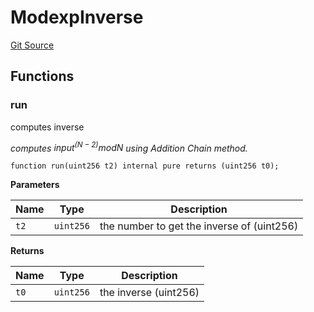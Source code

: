 # ModexpInverse
[Git Source](https://github.com/Eoracle/target-contracts/blob/88beedd8b816225fb92696d7d314b9def6318a7e/src/common/BLS.sol)


## Functions
### run

computes inverse

*computes $input^(N - 2) mod N$ using Addition Chain method.*


```solidity
function run(uint256 t2) internal pure returns (uint256 t0);
```
**Parameters**

|Name|Type|Description|
|----|----|-----------|
|`t2`|`uint256`|the number to get the inverse of (uint256)|

**Returns**

|Name|Type|Description|
|----|----|-----------|
|`t0`|`uint256`|the inverse (uint256)|


